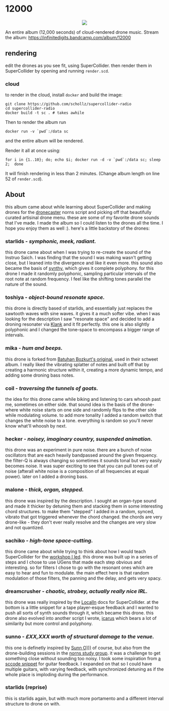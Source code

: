 # 12000


<center>
	<img src="https://user-images.githubusercontent.com/6550035/132101212-a812f1fc-7a59-4184-9667-d4ff6595fef7.jpg">
</center>


An entire album (12,000 seconds) of cloud-rendered drone music. Stream the album: https://infinitedigits.bandcamp.com/album/12000

## rendering

edit the drones as you see fit, using SuperCollider. then render them in SuperCollider by opening and running `render.scd`.

### cloud

to render in the cloud, install `docker` and build the image:

```
git clone https://github.com/schollz/supercollider-radio
cd supercollider-radio
docker build -t sc . # takes awhile
```

Then to render the album run

```
docker run -v `pwd`:/data sc
```

and the entire album will be rendered. 

Render it all at once using:

```
for i in {1..10}; do; echo $i; docker run -d -v `pwd`:/data sc; sleep 2;  done
```

It will finish rendering in less than 2 minutes. (Change album length on line 52 of `render.scd`).

## About


this album came about while learning about SuperCollider and making drones for the [dronecaster](https://llllllll.co/t/dronecaster/34737) norns script and picking off that beautifully curated artisinal drone menu. these are some of my favorite drone sounds that I've made. I made the album so I could listen to the drones all the time. I hope you enjoy them as well :). here's a little backstory of the drones:


### starlids - *symphonic, meek, radiant.*
	
this drone came about when I was trying to re-create the sound of the Instruo Saich. I was finding that the sound I was making wasn't getting close, but I leaned into the divergence and like it even more. this sound also became the basis of [synthy](llllllll.co/t/synthy/), which gives it complete polyphony. for this drone I made it randomly polyphonic, sampling particular intervals of the root note at random frequency. I feel like the shifting tones parallel the nature of the sound. 
	
### toshiya - *object-bound resonate space.*
	
this drone is directly based of starlids, and essentially just replaces the sawtooth waves with sine waves. it gives it a much softer vibe. when I was looking for the description I saw "resonate space" and decided to add a droning resonater via [Klank](https://doc.sccode.org/Classes/Klank.html) and it fit perfectly. this one is also slightly polyphonic and I changed the tone-space to encompass a bigger range of intervals. 
	
### mika - *hum and beeps.*

this drone is forked from [Batuhan Bozkurt's original](https://ia600202.us.archive.org/29/items/sc140/sc140_sourcecode.txt), used in their sctweet album. I really liked the vibrating splatter of notes and built off that by creating a harmonic structure within it, creating a more dynamic tempo, and adding some droning bass notes.


### coil - *traversing the tunnels of goats.*

the idea for this drone came while biking and listening to cars whoosh past me, sometimes on either side. that sound idea is the basis of the drone- where white noise starts on one side and randomly flips to the other side while modulating volume. to add more tonality I added a random switch that changes the white noise to a tone. everything is random so you'll never know what'll whoosh by next.

### hecker - *noisey, imaginary country, suspended animation.*

this drone was an experiment in pure noise. there are a bunch of noise oscillators that are each heavily bandpassed around the given frequency. the filter-Q is always changing so sometimes it sounds tonal but very easily becomes noise. It was super exciting to see that you can pull tones out of noise (afterall white noise is a composition of all frequencies at equal power). later on I added a droning bass.

### malone - *thick, organ, stepped.*

this drone was inspired by the description. I sought an organ-type sound and made it thicker by detuning them and stacking them in some interesting chord structures. to make them "stepped" I added in a random, synced, vibrato that got triggered whenever the chord changed. the chords are very drone-like - they don't ever really resolve and the changes are very slow and not quantized.

### sachiko - *high-tone space-cutting.*

this drone came about while trying to think about how I would teach SuperCollider for the [workshop I led](https://llllllll.co/t/supercollider-norns-workshops-july-11th-and-july-25th/45623). this drone was built up in a series of steps and I chose to use UGens that made each step obvious and interesting. so for filters I chose to go with the resonant ones which are easy to hear and fun to modulate. the main effect here is that random modulation of those filters, the panning and the delay, and gets very spacy.

### dreamcrusher - *chaotic, strobey, actually really nice IRL.*


this drone was really inspired by the [LocalIn](https://depts.washington.edu/dxscdoc/Help/Classes/LocalIn.html) docs for SuperCollider. at the bottom is a little snippet for a tape player-esque feedback and I wanted to push all sorts of synth sounds through it, which became this drone. this drone also evolved into another script I wrote, [icarus](https://llllllll.co/t/icarus/43271) which bears a lot of similarity but more control and polyphony.

### sunno - *£XX,XXX worth of structural damage to the venue.*

this one is definetly inspired by [Sunn O)))](https://www.youtube.com/watch?v=IswnGaGxvRQ) of course, but also from the drone-building sessions in the [norns study group](https://llllllll.co/t/discord-norns-study-group/). it was a challenge to get something close without sounding too noisy. I took some inspiration from [a sccode snippet](https://sccode.org/1-5aC) for guitar feedback. I expanded on that so I could have multiple guitars, with varying feedback, with synchronized detuning as if the whole place is imploding during the performance.

### starlids (reprise) 

this is starlids again, but with much more portamento and a different interval structure to drone on with.